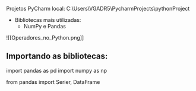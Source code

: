 Projetos PyCharm local:
C:\Users\VGADR5\PycharmProjects\pythonProject


- Bibliotecas mais utilizadas:
	- NumPy e Pandas
	
![[Operadores_no_Python.png]]

## Importando as bibliotecas:

import pandas as pd
import numpy as np

from pandas import Serier, DataFrame


